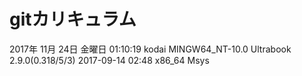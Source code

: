 # gitカリキュラム
2017年 11月 24日 金曜日 01:10:19
kodai
MINGW64_NT-10.0 Ultrabook 2.9.0(0.318/5/3) 2017-09-14 02:48 x86_64 Msys
